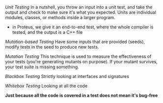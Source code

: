 *Unit Testing*
In a nutshell, you throw an input into a unit test, and take the output and check to make sure it's what you expected. Units are individual modules, classes, or methods inside a larger program. 
- in Proteus, we give it an end-to-end test, where the whole compiler is tested, and the output is a C++ file

*Mutation-based Testing*
Have some inputs that are provided (seeds), modify tests in the seed to produce new tests. 

*Mutation Testing*
This technique is used to measure the effectiveness of your tests (you're generating mutants on purpose). If your mutant survives, your test suite is missing something. 

*Blackbox Testing*
Strictly looking at interfaces and signatures

*Whitebox Testing*
Looking at all the code

**Just because all the code is covered in a test does not mean it's bug-free**







